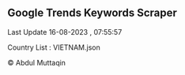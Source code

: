 

## Google Trends Keywords Scraper 
 
Last Update 16-08-2023 , 07:55:57

Country List :
VIETNAM.json



© Abdul Muttaqin 
